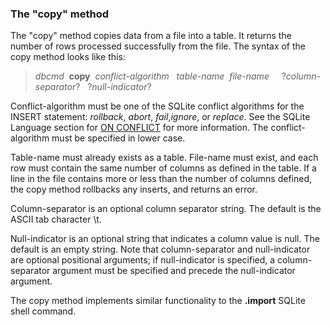 ### The "copy" method



The "copy" method copies data from a file into a table.
It returns the number of rows processed successfully from the file.
The syntax of the copy method looks like this:



> *dbcmd*  **copy**  *conflict\-algorithm*
>   *table\-name*  *file\-name*
>     ?*column\-separator*?
>   ?*null\-indicator*?


Conflict\-algorithm must be one of the SQLite conflict algorithms for
the INSERT statement: *rollback*, *abort*,
*fail*,*ignore*, or *replace*. See the SQLite Language
section for [ON CONFLICT](lang_conflict.html) for
more information. The conflict\-algorithm must be specified in lower case.



Table\-name must already exists as a table. File\-name must exist, and
each row must contain the same number of columns as defined in the table.
If a line in the file contains more or less than the number of columns defined,
the copy method rollbacks any inserts, and returns an error.


Column\-separator is an optional column separator string. The default is
the ASCII tab character \\t. 


Null\-indicator is an optional string that indicates a column value is null.
The default is an empty string. Note that column\-separator and
null\-indicator are optional positional arguments; if null\-indicator
is specified, a column\-separator argument must be specified and
precede the null\-indicator argument.


The copy method implements similar functionality to the **.import**
SQLite shell command.

